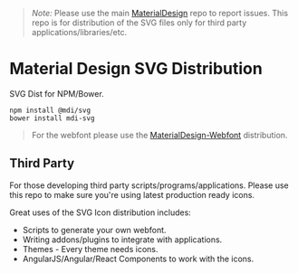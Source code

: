 > *Note:* Please use the main [MaterialDesign](https://github.com/Templarian/MaterialDesign/issues) repo to report issues. This repo is for distribution of the SVG files only for third party applications/libraries/etc.

# Material Design SVG Distribution

SVG Dist for NPM/Bower.

```
npm install @mdi/svg
bower install mdi-svg
```

> For the webfont please use the [MaterialDesign-Webfont](https://github.com/Templarian/MaterialDesign-Webfont) distribution.

## Third Party

For those developing third party scripts/programs/applications. Please use this repo to make sure you're using latest production ready icons.

Great uses of the SVG Icon distribution includes:

- Scripts to generate your own webfont.
- Writing addons/plugins to integrate with applications.
- Themes - Every theme needs icons.
- AngularJS/Angular/React Components to work with the icons.
